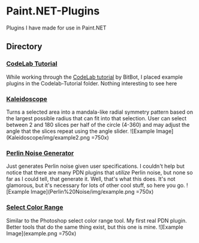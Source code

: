 # Paint.NET-Plugins
Plugins I have made for use in Paint.NET

## Directory
### [CodeLab Tutorial](Codelab-Tutorial)
While working through the [CodeLab tutorial](https://boltbait.com/pdn/codelab/) by BitBot, I placed example plugins in the Codelab-Tutorial folder. Nothing interesting to see here

### [Kaleidoscope](Kaleidoscope)
Turns a selected area into a mandala-like radial symmetry pattern based on the largest possible radius that can fit into that selection. User can select between 2 and 180 slices per half of the circle (4-360) and may adjust the angle that the slices repeat using the angle slider. 
![Example Image](Kaleidoscope/img/example2.png =750x)

### [Perlin Noise Generator](Perlin%20Noise)
Just generates Perlin noise given user specifications. I couldn't help but notice that there are many PDN plugins that *utilize* Perlin noise, but none so far as I could tell, that generate it. Well, that's what this does. It's not glamorous, but it's necessary for lots of other cool stuff, so here you go.
![Example Image](Perlin%20Noise/img/example.png =750x)

### [Select Color Range](SelectColorRange)
Similar to the Photoshop select color range tool. My first real PDN plugin. Better tools that do the same thing exist, but this one is mine.
![Example Image](example.png =750x)